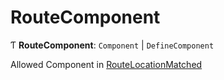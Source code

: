 # RouteComponent

Ƭ **RouteComponent**: `Component` \| `DefineComponent`

Allowed Component in [RouteLocationMatched](../interfaces/RouteLocationMatched.md)
